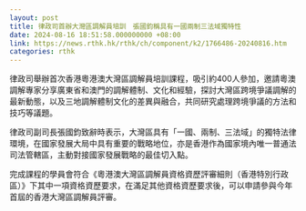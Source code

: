 ```yaml
---
layout: post
title: 律政司首辦大灣區調解員培訓　張國鈞稱具有一國兩制三法域獨特性
date: 2024-08-16 18:51:58.000000000 +08:00
link: https://news.rthk.hk/rthk/ch/component/k2/1766486-20240816.htm
categories: rthk
---
```


律政司舉辦首次香港粵港澳大灣區調解員培訓課程，吸引約400人參加，邀請粵澳調解專家分享廣東省和澳門的調解體制、文化和經驗，探討大灣區跨境爭議調解的最新動態，以及三地調解體制文化的差異與融合，共同研究處理跨境爭議的方法和技巧等議題。

律政司副司長張國鈞致辭時表示，大灣區具有「一國、兩制、三法域」的獨特法律環境，在國家發展大局中具有重要的戰略地位，亦是香港作為國家境內唯一普通法司法管轄區，主動對接國家發展戰略的最佳切入點。

完成課程的學員會符合《粵港澳大灣區調解員資格資歷評審細則（香港特別行政區）》下其中一項資格資歷要求，在滿足其他資格資歷要求後，可以申請參與今年首屆的香港大灣區調解員評審。
